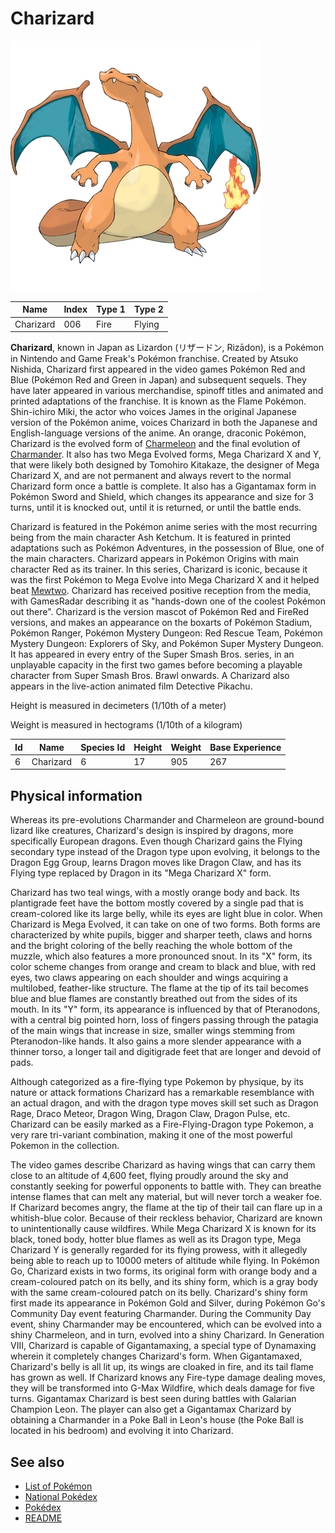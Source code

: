 # Charizard


![Charizard](images/006.png)

| **Name** | **Index** | **Type 1** | **Type 2** |
|----|----|----|----|
| Charizard | 006 | Fire | Flying  |

**Charizard**, known in Japan as Lizardon (&#x30ea;&#x30b6;&#x30fc;&#x30c9;&#x30f3;, Riz&#x0101;don), is a Pok&#x00e9;mon in Nintendo and Game Freak's Pok&#x00e9;mon franchise. Created by Atsuko Nishida, Charizard first appeared in the video games Pok&#x00e9;mon Red and Blue (Pok&#x00e9;mon Red and Green in Japan) and subsequent sequels. They have later appeared in various merchandise, spinoff titles and animated and printed adaptations of the franchise. It is known as the Flame Pok&#x00e9;mon. Shin-ichiro Miki, the actor who voices James in the original Japanese version of the Pok&#x00e9;mon anime, voices Charizard in both the Japanese and English-language versions of the anime. An orange, draconic Pok&#x00e9;mon, Charizard is the evolved form of [Charmeleon](Charmeleon.md) and the final evolution of [Charmander](Charmander.md). It also has two Mega Evolved forms, Mega Charizard X and Y, that were likely both designed by Tomohiro Kitakaze, the designer of Mega Charizard X, and are not permanent and always revert to the normal Charizard form once a battle is complete. It also has a Gigantamax form in Pok&#x00e9;mon Sword and Shield, which changes its appearance and size for 3 turns, until it is knocked out, until it is returned, or until the battle ends.

Charizard is featured in the Pok&#x00e9;mon anime series with the most recurring being from the main character Ash Ketchum. It is featured in printed adaptations such as Pok&#x00e9;mon Adventures, in the possession of Blue, one of the main characters. Charizard appears in Pok&#x00e9;mon Origins with main character Red as its trainer. In this series, Charizard is iconic, because it was the first Pok&#x00e9;mon to Mega Evolve into Mega Charizard X and it helped beat [Mewtwo](Mewtwo.md). Charizard has received positive reception from the media, with GamesRadar describing it as "hands-down one of the coolest Pok&#x00e9;mon out there". Charizard is the version mascot of Pok&#x00e9;mon Red and FireRed versions, and makes an appearance on the boxarts of Pok&#x00e9;mon Stadium, Pok&#x00e9;mon Ranger, Pok&#x00e9;mon Mystery Dungeon: Red Rescue Team, Pok&#x00e9;mon Mystery Dungeon: Explorers of Sky, and Pok&#x00e9;mon Super Mystery Dungeon. It has appeared in every entry of the Super Smash Bros. series, in an unplayable capacity in the first two games before becoming a playable character from Super Smash Bros. Brawl onwards. A Charizard also appears in the live-action animated film Detective Pikachu.

Height is measured in decimeters (1/10th of a meter)

Weight is measured in hectograms (1/10th of a kilogram)

| **Id** | **Name** | **Species Id** | **Height** | **Weight** | **Base Experience** |
|--------|----------|----------------|------------|------------|---------------------|
| 6 | Charizard | 6 | 17 | 905 | 267 |

## Physical information

Whereas its pre-evolutions Charmander and Charmeleon are ground-bound lizard like creatures, Charizard's design is inspired by dragons, more specifically European dragons. Even though Charizard gains the Flying secondary type instead of the Dragon type upon evolving, it belongs to the Dragon Egg Group, learns Dragon moves like Dragon Claw, and has its Flying type replaced by Dragon in its "Mega Charizard X" form.

Charizard has two teal wings, with a mostly orange body and back. Its plantigrade feet have the bottom mostly covered by a single pad that is cream-colored like its large belly, while its eyes are light blue in color. When Charizard is Mega Evolved, it can take on one of two forms. Both forms are characterized by white pupils, bigger and sharper teeth, claws and horns and the bright coloring of the belly reaching the whole bottom of the muzzle, which also features a more pronounced snout. In its "X" form, its color scheme changes from orange and cream to black and blue, with red eyes, two claws appearing on each shoulder and wings acquiring a multilobed, feather-like structure. The flame at the tip of its tail becomes blue and blue flames are constantly breathed out from the sides of its mouth. In its "Y" form, its appearance is influenced by that of Pteranodons, with a central big pointed horn, loss of fingers passing through the patagia of the main wings that increase in size, smaller wings stemming from Pteranodon-like hands. It also gains a more slender appearance with a thinner torso, a longer tail and digitigrade feet that are longer and devoid of pads.

Although categorized as a fire-flying type Pokemon by physique, by its nature or attack formations Charizard has a remarkable resemblance with an actual dragon, and with the dragon type moves skill set such as Dragon Rage, Draco Meteor, Dragon Wing, Dragon Claw, Dragon Pulse, etc. Charizard can be easily marked as a Fire-Flying-Dragon type Pokemon, a very rare tri-variant combination, making it one of the most powerful Pokemon in the collection.

The video games describe Charizard as having wings that can carry them close to an altitude of 4,600 feet, flying proudly around the sky and constantly seeking for powerful opponents to battle with. They can breathe intense flames that can melt any material, but will never torch a weaker foe. If Charizard becomes angry, the flame at the tip of their tail can flare up in a whitish-blue color. Because of their reckless behavior, Charizard are known to unintentionally cause wildfires. While Mega Charizard X is known for its black, toned body, hotter blue flames as well as its Dragon type, Mega Charizard Y is generally regarded for its flying prowess, with it allegedly being able to reach up to 10000 meters of altitude while flying. In Pok&#x00e9;mon Go, Charizard exists in two forms, its original form with orange body and a cream-coloured patch on its belly, and its shiny form, which is a gray body with the same cream-coloured patch on its belly. Charizard's shiny form first made its appearance in Pok&#x00e9;mon Gold and Silver, during Pok&#x00e9;mon Go's Community Day event featuring Charmander. During the Community Day event, shiny Charmander may be encountered, which can be evolved into a shiny Charmeleon, and in turn, evolved into a shiny Charizard. In Generation VIII, Charizard is capable of Gigantamaxing, a special type of Dynamaxing wherein it completely changes Charizard's form. When Gigantamaxed, Charizard's belly is all lit up, its wings are cloaked in fire, and its tail flame has grown as well. If Charizard knows any Fire-type damage dealing moves, they will be transformed into G-Max Wildfire, which deals damage for five turns. Gigantamax Charizard is best seen during battles with Galarian Champion Leon. The player can also get a Gigantamax Charizard by obtaining a Charmander in a Poke Ball in Leon's house (the Poke Ball is located in his bedroom) and evolving it into Charizard.

## See also

- [List of Pokémon](../pokemon.md)
- [National Pokédex](../national_pokedex.md)
- [Pokédex](../pokedex.md)
- [README](../README.md)
